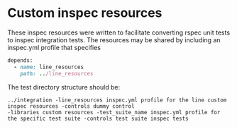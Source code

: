 # Custom inspec resources

These inspec resources were written to facilitate converting rspec unit tests to inspec integration tests. The resources may be shared by including an inspec.yml profile that specifies

```ruby
depends:
  - name: line_resources
    path: ../line_resources
```

The test directory structure should be:

```text
../integration -line_resources inspec.yml profile for the line custom inspec resources -controls dummy control
-libraries custom resources -test_suite_name inspec.yml profile for the specific test suite -controls test suite inspec tests
```
